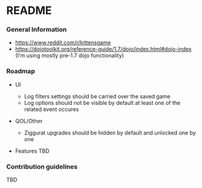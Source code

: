 # README #

### General Information ###

* https://www.reddit.com/r/kittensgame
* https://dojotoolkit.org/reference-guide/1.7/dojo/index.html#dojo-index (I'm using mostly pre-1.7 dojo functionality)

### Roadmap ###

* UI
    * Log filters settings should be carried over the saved game
    * Log options should not be visible by default at least one of the related event occures

* QOL/Other
    * Ziggurat upgrades should be hidden by default and unlocked one by one

* Features
    TBD

### Contribution guidelines ###

TBD